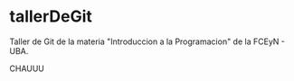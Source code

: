 # tallerDeGit

Taller de Git de la materia "Introduccion a la Programacion" de la FCEyN - UBA.


CHAUUU

